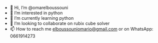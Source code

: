 - 👋 Hi, I’m @omarelboussouni
- 👀 I’m interested in python
- 🌱 I’m currently learning python
- 💞️ I’m looking to collaborate on rubix cube solver
- 📫 How to reach me elboussouniomario@gmail.com or on WhatsApp: 0661914273

<!---
omarelboussouni/omarelboussouni is a ✨ special ✨ repository because its `README.md` (this file) appears on your GitHub profile.
You can click the Preview link to take a look at your changes.
--->
